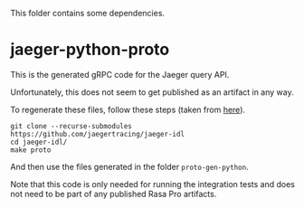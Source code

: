 This folder contains some dependencies.

# jaeger-python-proto

This is the generated gRPC code for the Jaeger query API.

Unfortunately, this does not seem to get published as an artifact in any way.

To regenerate these files, follow these steps (taken from [here](https://stackoverflow.com/questions/59577629/compiling-jaeger-grpc-proto-files-with-python)).

```
git clone --recurse-submodules https://github.com/jaegertracing/jaeger-idl
cd jaeger-idl/
make proto
```
And then use the files generated in the folder `proto-gen-python`.

Note that this code is only needed for running the integration tests and does not need to be part
of any published Rasa Pro artifacts.
